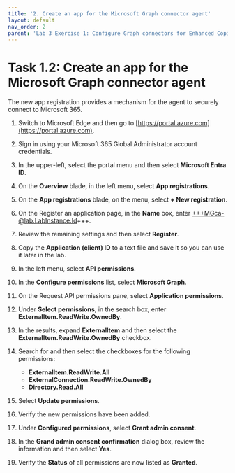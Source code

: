 ```yaml
---
title: '2. Create an app for the Microsoft Graph connector agent'
layout: default
nav_order: 2
parent: 'Lab 3 Exercise 1: Configure Graph connectors for Enhanced Copilot Experience'
---
```


# Task 1.2: Create an app for the Microsoft Graph connector agent

The new app registration provides a mechanism for the agent to securely connect to Microsoft 365.

1. Switch to Microsoft Edge and then go to [https://portal.azure.com](https://portal.azure.com).

1. Sign in using your Microsoft 365 Global Administrator account credentials.

1. In the upper-left, select the portal menu and then select **Microsoft Entra ID**.

1. On the **Overview** blade, in the left menu, select **App registrations**.

1. On the **App registrations** blade, on the menu, select **+ New registration**.

1. On the Register an application page, in the **Name** box, enter +++MGca-@lab.LabInstance.Id+++.

1. Review the remaining settings and then select **Register**.

1. Copy the **Application (client) ID** to a text file and save it so you can use it later in the lab.

1. In the left menu, select **API permissions**.

1. In the **Configure permissions** list, select **Microsoft Graph**.

1. On the Request API permissions pane, select **Application permissions**.

1. Under **Select permissions**, in the search box, enter **ExternalItem.ReadWrite.OwnedBy**.

1. In the results, expand **ExternalItem** and then select the **ExternalItem.ReadWrite.OwnedBy** checkbox.

1. Search for and then select the checkboxes for the following permissions:

    - **ExternalItem.ReadWrite.All**
    - **ExternalConnection.ReadWrite.OwnedBy**
    - **Directory.Read.All**

1. Select **Update permissions**.

1. Verify the new permissions have been added.

1. Under **Configured permissions**, select **Grant admin consent**.

1. In the **Grand admin consent confirmation** dialog box, review the information and then select **Yes**.

1. Verify the **Status** of all permissions are now listed as **Granted**.
